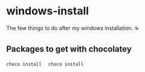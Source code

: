 # windows-install
The few things to do after my windows installation. :coffee:

## Packages to get with chocolatey 

```choco install  ```
`choco install`
